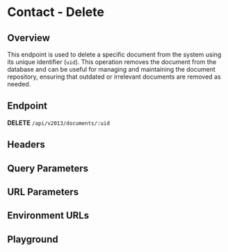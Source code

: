 <script setup>
import SwaggerUI from "../../swagger/view/SwaggerUI.vue"
import contactJson from "../../swagger/json/contact/delete.json";
import baseJson from "../../swagger/json/records/delete.json";

function mergeJson(base, specific) {
  const merged = JSON.parse(JSON.stringify(base));
  merged.paths["/documents/{uid}"].delete.parameters[1].schema.example = specific.example;
  return merged;
}

const swaggerSpecs = [
  { json: mergeJson(baseJson, contactJson), protected: true },
];
</script>

# Contact - Delete

## Overview
This endpoint is used to delete a specific document from the system using its unique identifier (`uid`). This operation removes the document from the database and can be useful for managing and maintaining the document repository, ensuring that outdated or irrelevant documents are removed as needed.

## Endpoint
**DELETE** `/api/v2013/documents/:uid`

## Headers
<!--@include: ../../components/common/header/authorization-realm.md-->

## Query Parameters
<!--@include: ../../components/common/query/schema.md-->

## URL Parameters
<!--@include: ../../components/common/url/uid.md-->

## Environment URLs
<!--@include: ../../components/common/environment-urls.md-->

## Playground

<SwaggerUI :swaggerSpecs="swaggerSpecs" />